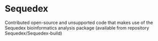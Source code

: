 Sequedex
========

Contributed open-source and unsupported code that makes use of the Sequedex bioinformatics analysis package (available from repository Sequedex/Sequedex-build)
